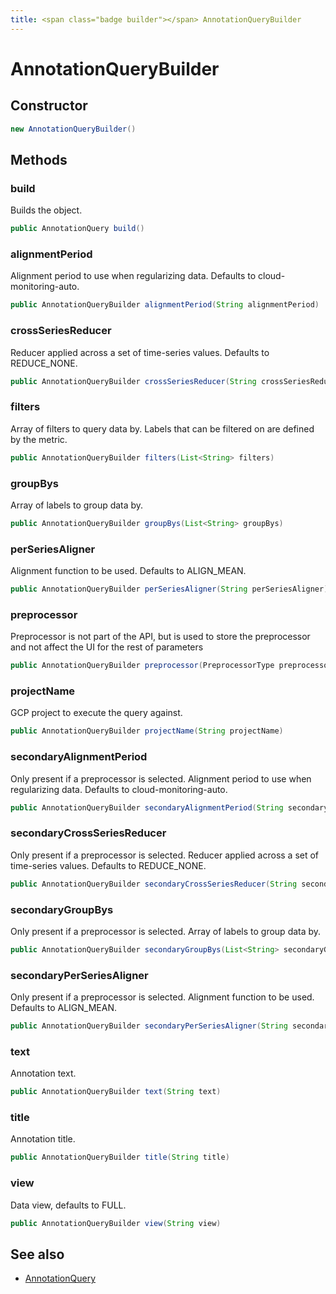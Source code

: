 ```yaml
---
title: <span class="badge builder"></span> AnnotationQueryBuilder
---
```

# <span class="badge builder"></span> AnnotationQueryBuilder

## Constructor

```java
new AnnotationQueryBuilder()
```
## Methods

### <span class="badge object-method"></span> build

Builds the object.

```java
public AnnotationQuery build()
```

### <span class="badge object-method"></span> alignmentPeriod

Alignment period to use when regularizing data. Defaults to cloud-monitoring-auto.

```java
public AnnotationQueryBuilder alignmentPeriod(String alignmentPeriod)
```

### <span class="badge object-method"></span> crossSeriesReducer

Reducer applied across a set of time-series values. Defaults to REDUCE_NONE.

```java
public AnnotationQueryBuilder crossSeriesReducer(String crossSeriesReducer)
```

### <span class="badge object-method"></span> filters

Array of filters to query data by. Labels that can be filtered on are defined by the metric.

```java
public AnnotationQueryBuilder filters(List<String> filters)
```

### <span class="badge object-method"></span> groupBys

Array of labels to group data by.

```java
public AnnotationQueryBuilder groupBys(List<String> groupBys)
```

### <span class="badge object-method"></span> perSeriesAligner

Alignment function to be used. Defaults to ALIGN_MEAN.

```java
public AnnotationQueryBuilder perSeriesAligner(String perSeriesAligner)
```

### <span class="badge object-method"></span> preprocessor

Preprocessor is not part of the API, but is used to store the preprocessor and not affect the UI for the rest of parameters

```java
public AnnotationQueryBuilder preprocessor(PreprocessorType preprocessor)
```

### <span class="badge object-method"></span> projectName

GCP project to execute the query against.

```java
public AnnotationQueryBuilder projectName(String projectName)
```

### <span class="badge object-method"></span> secondaryAlignmentPeriod

Only present if a preprocessor is selected. Alignment period to use when regularizing data. Defaults to cloud-monitoring-auto.

```java
public AnnotationQueryBuilder secondaryAlignmentPeriod(String secondaryAlignmentPeriod)
```

### <span class="badge object-method"></span> secondaryCrossSeriesReducer

Only present if a preprocessor is selected. Reducer applied across a set of time-series values. Defaults to REDUCE_NONE.

```java
public AnnotationQueryBuilder secondaryCrossSeriesReducer(String secondaryCrossSeriesReducer)
```

### <span class="badge object-method"></span> secondaryGroupBys

Only present if a preprocessor is selected. Array of labels to group data by.

```java
public AnnotationQueryBuilder secondaryGroupBys(List<String> secondaryGroupBys)
```

### <span class="badge object-method"></span> secondaryPerSeriesAligner

Only present if a preprocessor is selected. Alignment function to be used. Defaults to ALIGN_MEAN.

```java
public AnnotationQueryBuilder secondaryPerSeriesAligner(String secondaryPerSeriesAligner)
```

### <span class="badge object-method"></span> text

Annotation text.

```java
public AnnotationQueryBuilder text(String text)
```

### <span class="badge object-method"></span> title

Annotation title.

```java
public AnnotationQueryBuilder title(String title)
```

### <span class="badge object-method"></span> view

Data view, defaults to FULL.

```java
public AnnotationQueryBuilder view(String view)
```

## See also

 * <span class="badge object-type-class"></span> [AnnotationQuery](./object-AnnotationQuery.md)
